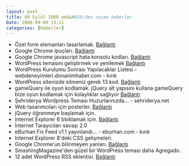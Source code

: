 ```yaml
---
layout: post
title: 09 Eylül 2008 web&#039;den seçme haberler
Date: 2008-09-09 13:21
categories: [Haberler]
---
```


-   Özel form elemanları tasarlamak. [Bağlantı][]
-   Google Chrome ipuçları. [Bağlantı][1]
-   Google Chrome javascript hata konsolu kodları. [Bağlantı][2]
-   WordPress temasını geliştirmek ve yenilemek [Bağlantı][3]
-   WordPress Kurulumu Sonrası Yapılacaklar Listesi -
    webdeneyimleri.donanimhaber.com - kırık
-   WordPress sitenizde silmeniz gerek 13 kod. [Bağlantı][5]
-   gameQuery ile oyun kodlamak. jQuery alt yapısını kullana gameQuery
    bize oyun kodlamak için kolaylıklar sağlıyor [Bağlantı][6]
-   Şehriderya Wordpress Teması Huzurlarınızda... - sehriderya.net
-   Web tasarımcıları için posterler. [Bağlantı][8]
-   jQuery öğrenmeye başlamak için.
-   Internet Explorer 6 bloklamak için. [Bağlantı][10]
-   İnternet Tarayıcıları savaşı 2.0
-   eBurhan Fix Feed v1.1 yayınlandı… - eburhan.com - kırık
-   Internet Explorer 8'deki CSS gelişmeleri.
-   Google Chrome'un bilinmeyen yanları. [Bağlantı][14]
-   SmashingMagazine'den güzel bir WordPress teması daha Agregado.
-   12 adet WordPress RSS eklentisi. [Bağlantı][16]


  [Bağlantı]: http://customformelements.net/
    "cfm ile özel forma alanları"
  [1]: http://googlesystem.blogspot.com/2008/09/google-chrome-tips.html
    "ipuçları"
  [2]: http://www.pascarello.com/lessons/browsers/ChromeDebugHelp.html
    "Google chrome javascript"
  [3]: http://vandelaydesign.com/blog/blog-design/evaluating-your-blog-theme/
    "wordpress yenilik"
  [5]: http://www.problogdesign.com/general-tips/13-tags-to-delete-from-your-theme/
    "wordpress kod sil"
  [6]: http://gamequery.onaluf.org/#description "GameQuery"
  [8]: http://sixrevisions.com/resources/cheat_sheets_for_web_designers/
  [10]: http://css-tricks.com/ie-6-blocker-script/ "ie 6 blok"
  [14]: http://lifehacker.com/5045904/the-power-users-guide-to-google-chrome
    "Google Chrome"
  [16]: http://mashable.com/2008/09/08/rss-plugins-for-wordpress/
    "WordPress RSS eklentisi"
